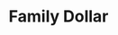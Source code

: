 ---
title: "Family Dollar"
url: /san-antonio/family-dollar-donaldson-avenue/
shop: variety store
---